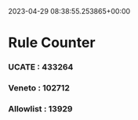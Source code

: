 2023-04-29 08:38:55.253865+00:00
# Rule Counter 
 ### UCATE : 433264

 ### Veneto : 102712

 ### Allowlist : 13929
